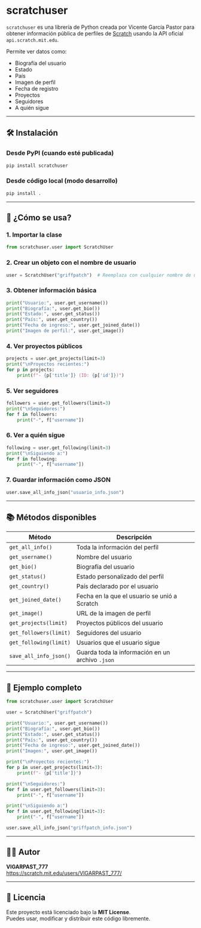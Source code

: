 # scratchuser

`scratchuser` es una librería de Python creada por Vicente García Pastor para obtener información pública de perfiles de [Scratch](https://scratch.mit.edu) usando la API oficial `api.scratch.mit.edu`.

Permite ver datos como:
- Biografía del usuario
- Estado
- País
- Imagen de perfil
- Fecha de registro
- Proyectos
- Seguidores
- A quién sigue

---

## 🛠 Instalación

### Desde PyPI (cuando esté publicada)

```bash
pip install scratchuser
```

### Desde código local (modo desarrollo)

```bash
pip install .
```

---

## 🚀 ¿Cómo se usa?

### 1. Importar la clase

```python
from scratchuser.user import ScratchUser
```

### 2. Crear un objeto con el nombre de usuario

```python
user = ScratchUser("griffpatch")  # Reemplaza con cualquier nombre de usuario de Scratch
```

### 3. Obtener información básica

```python
print("Usuario:", user.get_username())
print("Biografía:", user.get_bio())
print("Estado:", user.get_status())
print("País:", user.get_country())
print("Fecha de ingreso:", user.get_joined_date())
print("Imagen de perfil:", user.get_image())
```

### 4. Ver proyectos públicos

```python
projects = user.get_projects(limit=3)
print("\nProyectos recientes:")
for p in projects:
    print(f"- {p['title']} (ID: {p['id']})")
```

### 5. Ver seguidores

```python
followers = user.get_followers(limit=3)
print("\nSeguidores:")
for f in followers:
    print("-", f["username"])
```

### 6. Ver a quién sigue

```python
following = user.get_following(limit=3)
print("\nSiguiendo a:")
for f in following:
    print("-", f["username"])
```

### 7. Guardar información como JSON

```python
user.save_all_info_json("usuario_info.json")
```

---

## 📚 Métodos disponibles

| Método                  | Descripción                                      |
|------------------------|--------------------------------------------------|
| `get_all_info()`       | Toda la información del perfil                   |
| `get_username()`       | Nombre del usuario                               |
| `get_bio()`            | Biografía del usuario                            |
| `get_status()`         | Estado personalizado del perfil                  |
| `get_country()`        | País declarado por el usuario                    |
| `get_joined_date()`    | Fecha en la que el usuario se unió a Scratch     |
| `get_image()`          | URL de la imagen de perfil                       |
| `get_projects(limit)`  | Proyectos públicos del usuario                   |
| `get_followers(limit)` | Seguidores del usuario                           |
| `get_following(limit)` | Usuarios que el usuario sigue                    |
| `save_all_info_json()` | Guarda toda la información en un archivo `.json`|

---

## 🧪 Ejemplo completo

```python
from scratchuser.user import ScratchUser

user = ScratchUser("griffpatch")

print("Usuario:", user.get_username())
print("Biografía:", user.get_bio())
print("Estado:", user.get_status())
print("País:", user.get_country())
print("Fecha de ingreso:", user.get_joined_date())
print("Imagen:", user.get_image())

print("\nProyectos recientes:")
for p in user.get_projects(limit=3):
    print(f"- {p['title']}")

print("\nSeguidores:")
for f in user.get_followers(limit=3):
    print("-", f["username"])

print("\nSiguiendo a:")
for f in user.get_following(limit=3):
    print("-", f["username"])

user.save_all_info_json("griffpatch_info.json")
```

---

## 👨‍💻 Autor

**VIGARPAST_777**  
https://scratch.mit.edu/users/VIGARPAST_777/

---

## 📝 Licencia

Este proyecto está licenciado bajo la **MIT License**.  
Puedes usar, modificar y distribuir este código libremente.
